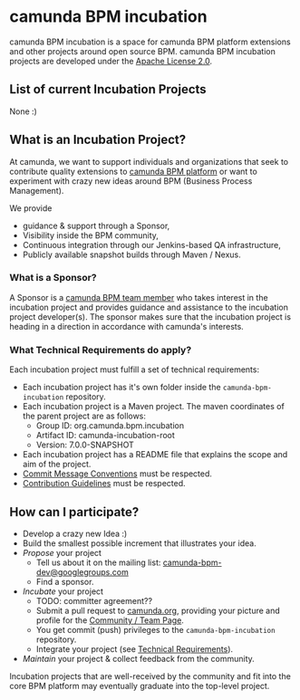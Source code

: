 # camunda BPM incubation

camunda BPM incubation is a space for camunda BPM platform extensions and other projects around open source BPM. 
camunda BPM incubation projects are developed under the [Apache License 2.0](http://www.apache.org/licenses/LICENSE-2.0).

## List of current Incubation Projects

None :)

## What is an Incubation Project?

At camunda, we want to support individuals and organizations that seek to contribute quality extensions to 
[camunda BPM platform](https://github.com/camunda/camunda-bpm-platform) or want to experiment with crazy new ideas around
BPM (Business Process Management). 

We provide
* guidance & support through a Sponsor, 
* Visibility inside the BPM community,
* Continuous integration through our Jenkins-based QA infrastructure,
* Publicly available snapshot builds through Maven / Nexus.

### What is a Sponsor?
A Sponsor is a [camunda BPM team member](http://www.camunda.org/community/team.html) who takes 
interest in the incubation project and provides guidance and assistance to the incubation project developer(s). 
The sponsor makes sure that the incubation project is heading in a direction in accordance with camunda's interests.

### What Technical Requirements do apply?
Each incubation project must fulfill a set of technical requirements: 
* Each incubation project has it's own folder inside the `camunda-bpm-incubation` repository.
* Each incubation project is a Maven project. The maven coordinates of the parent project are as follows:
  * Group ID: org.camunda.bpm.incubation
  * Artifact ID: camunda-incubation-root
  * Version: 7.0.0-SNAPSHOT
* Each incubation project has a README file that explains the scope and aim of the project.
* [Commit Message Conventions](https://github.com/camunda/camunda.org/blob/master/COMMIT_MESSAGES.md) must be respected.
* [Contribution Guidelines](https://github.com/camunda/camunda.org/blob/master/CONTRIBUTION_GUIDELINES.md) must be respected.


## How can I participate?

* Develop a crazy new Idea :)
* Build the smallest possible increment that illustrates your idea.
* *Propose* your project
  * Tell us about it on the mailing list: camunda-bpm-dev@googlegroups.com
  * Find a sponsor.
* *Incubate* your project
  * TODO: committer agreement??   
  * Submit a pull request to [camunda.org](https://github.com/camunda/camunda.org), providing 
    your picture and profile for the [Community / Team Page](http://www.camunda.org/community/team.html).
  * You get commit (push) privileges to the `camunda-bpm-incubation` repository.
  * Integrate your project (see [Technical Requirements](#what-technical-requirements-do-apply)).
* *Maintain* your project & collect feedback from the community.

Incubation projects that are well-received by the community and fit into the core BPM platform may eventually 
graduate into the top-level project.



